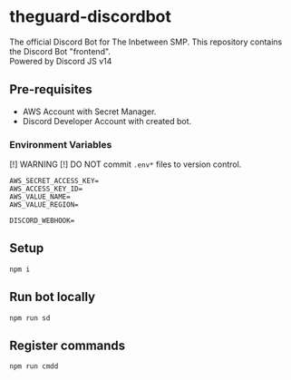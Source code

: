 # theguard-discordbot
The official Discord Bot for The Inbetween SMP. This repository contains the Discord Bot "frontend".
<br>
Powered by Discord JS v14

## Pre-requisites
* AWS Account with Secret Manager.
* Discord Developer Account with created bot.

### Environment Variables
[!] WARNING [!] DO NOT commit `.env*` files to version control.

```
AWS_SECRET_ACCESS_KEY=
AWS_ACCESS_KEY_ID=
AWS_VALUE_NAME=
AWS_VALUE_REGION=

DISCORD_WEBHOOK=
```


## Setup
```
npm i
```

## Run bot locally
```
npm run sd
```

## Register commands
```
npm run cmdd
```